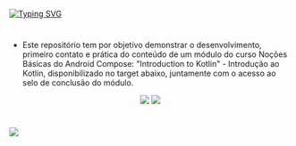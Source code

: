 [![Typing SVG](https://readme-typing-svg.herokuapp.com/?color=76C714&size=35&center=true&vCenter=true&width=1000&lines=Introdução+ao+Kotlin)](https://git.io/typing-svg) 
#
- Este repositório tem por objetivo demonstrar o desenvolvimento, primeiro contato e prática do conteúdo de um módulo do curso Noções Básicas do Android Compose: "Introduction to Kotlin" - Introdução ao Kotlin, disponibilizado no target abaixo, juntamente com o acesso ao selo de conclusão do módulo.

<div align="center"> 
  <a href="https://developer.android.com/courses/pathways/android-basics-compose-unit-1-pathway-1" target="_blank"><img src="https://img.shields.io/badge/Introdução ao Kotlin-343333?style=for-the-badge&logo=android-studio&logoColor=33cc33"></a>
  <a href="https://g.dev/kaangelo" target="_blank"><img src="https://img.shields.io/badge/Selo de Conclusão-343333?style=for-the-badge&logo=android-studio&logoColor=33cc33"></a>
</div>

#
<a href="https://developer.android.com/courses/pathways/android-basics-compose-unit-1-pathway-1" target="_blank"><img src="https://img.shields.io/badge/1° Código:-343333?style=for-the-badge&logo=android-studio&logoColor=33cc33"></a>
